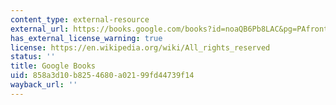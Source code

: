```yaml
---
content_type: external-resource
external_url: https://books.google.com/books?id=noaQB6Pb8LAC&pg=PAfrontcover#v=onepage&q&f=false
has_external_license_warning: true
license: https://en.wikipedia.org/wiki/All_rights_reserved
status: ''
title: Google Books
uid: 858a3d10-b825-4680-a021-99fd44739f14
wayback_url: ''
---
```

